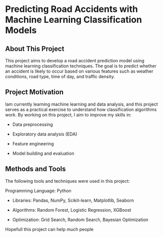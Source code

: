 # Predicting Road Accidents with Machine Learning Classification Models


## About This Project
This project aims to develop a road accident prediction model using machine learning classification techniques. The goal is to predict whether an accident is likely to occur based on various features such as weather conditions, road type, time of day, and traffic density.

## Project Motivation
Iam currently learning machine learning and data analysis, and this project serves as a practical exercise to understand how classification algorithms work. By working on this project, I aim to improve my skills in:

- Data preprocessing

- Exploratory data analysis (EDA)

- Feature engineering

- Model building and evaluation

## Methods and Tools

The following tools and techniques were used in this project:

Programming Language: Python

- Libraries: Pandas, NumPy, Scikit-learn, Matplotlib, Seaborn

- Algorithms: Random Forest, Logistic Regression, XGBoost

- Optimization: Grid Search, Random Search, Bayesian Optimization

Hopefull this project can help much people
